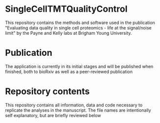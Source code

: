 # SingleCellTMTQualityControl

This repository contains the methods and software used in the publication "Evaluating data quality in single cell proteomics - life at the signal/noise limit" by the Payne and Kelly labs at Brigham Young University.

# Publication
The application is currently in its initial stages and will be published when finished, both to bioRxiv as well as a peer-reviewed publication

# Repository contents
This repository contains all information, data and code necessary to replicate the analyses in the manuscript. The file names are intentionally self explanatory, but are briefly reviewed below
